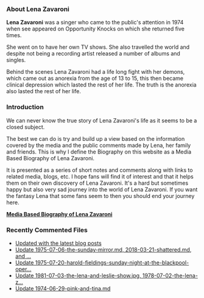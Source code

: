 ### About Lena Zavaroni

<p><strong>Lena Zavaroni</strong> was a singer who came to the public's attention in 1974 when see appeared on Opportunity Knocks on which she returned five times.</p>

<p>She went on to have her own TV shows. She also travelled the world and despite not being a recording artist released a number of albums and singles.</p>

<p>Behind the scenes Lena Zavaroni had a life long fight with her demons, which came out as anorexia from the age of 13 to 15, this then became clinical depression which lasted the rest of her life. The truth is the anorexia also lasted the rest of her life.</p>

### Introduction

<p>We can never know the true story of Lena Zavaroni's life as it seems to be a closed subject.</p>

<p>The best we can do is try and build up a view based on the information covered by the media and the public comments made by Lena, her family and friends. This is why I define the Biography on this website as a Media Based Biography of Lena Zavaroni.</p>

<p>It is presented as a series of short notes and comments along with links to related media, blogs, etc. I hope fans will find it of interest and that it helps them on their own discovery of Lena Zavaroni. It's a hard but sometimes happy but also very sad journey into the world of Lena Zavaroni. If you want the fantasy Lena that some fans seem to then you should end your journey here.</p>

<a href="https://fanzoflenazavaroni.github.io/1963-11-04-lena-zavaroni/"><strong>Media Based Biography of Lena Zavaroni</strong></a>

### Recently Commented Files

<!-- BLOG-POST-LIST:START -->
- [Updated with the latest blog posts](https://github.com/FanzOfLenaZavaroni/fanzoflenazavaroni.github.io/commit/e45fbcdba1f18f228603ed942eb478e583eac729)
- [Update 1975-07-06-the-sunday-mirror.md, 2018-03-21-shattered.md, and …](https://github.com/FanzOfLenaZavaroni/fanzoflenazavaroni.github.io/commit/150e5740e0535c33b1a95094a6972734d549f0c3)
- [Update 1975-07-20-harold-fieldings-sunday-night-at-the-blackpool-oper…](https://github.com/FanzOfLenaZavaroni/fanzoflenazavaroni.github.io/commit/b844c6787f877617572c9ce234f2d7f26cb7ec5f)
- [Update 1981-07-03-the-lena-and-leslie-show.jpg, 1978-07-02-the-lena-z…](https://github.com/FanzOfLenaZavaroni/fanzoflenazavaroni.github.io/commit/757148272461769f6ff715b6a9c2d1daf6ab5988)
- [Update 1974-06-29-pink-and-tina.md](https://github.com/FanzOfLenaZavaroni/fanzoflenazavaroni.github.io/commit/a177ee428a11bca32d5e77eaecdbd4df18ece058)
<!-- BLOG-POST-LIST:END -->
